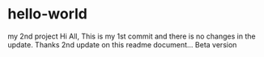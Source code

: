 # hello-world
my 2nd project
Hi All,
This is my 1st commit and there is no changes in the update.
Thanks 
2nd update on this readme document...
Beta version
